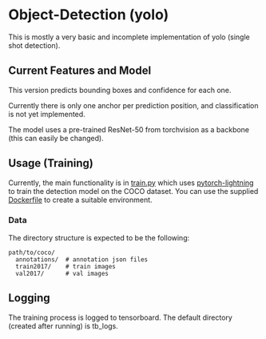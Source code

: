 # Object-Detection (yolo)

This is mostly a very basic and incomplete implementation of yolo (single shot detection).


## Current Features and Model

This version predicts bounding boxes and confidence for each one.

Currently there is only one anchor per prediction position, and classification is not yet implemented.

The model uses a pre-trained ResNet-50 from torchvision as a backbone (this can easily be changed).


## Usage (Training)

Currently, the main functionality is in [train.py](train.py) which uses
 [pytorch-lightning](https://github.com/PyTorchLightning/pytorch-lightning)
 to train the detection model on the COCO dataset.
You can use the supplied [Dockerfile](Dockerfile) to create a suitable environment.

### Data

The directory structure is expected to be the following:
```
path/to/coco/
  annotations/  # annotation json files
  train2017/    # train images
  val2017/      # val images
```

## Logging

The training process is logged to tensorboard. The default directory (created after running) is tb_logs.
 
